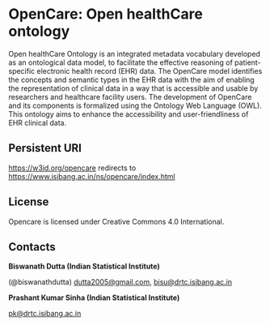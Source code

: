 # OpenCare: Open healthCare ontology   

Open healthCare Ontology is an integrated metadata vocabulary developed as an ontological data model, to facilitate the effective reasoning of patient-specific electronic health record (EHR) data. The OpenCare model identifies the concepts and semantic types in the EHR data with the aim of enabling the representation of clinical data in a way that is accessible and usable by researchers and healthcare facility users. The development of OpenCare and its components is formalized using the Ontology Web Language (OWL). This ontology aims to enhance the accessibility and user-friendliness of EHR clinical data.     


## Persistent URI 
https://w3id.org/opencare redirects to https://www.isibang.ac.in/ns/opencare/index.html


## License
Opencare is licensed under Creative Commons 4.0 International. 

## Contacts
**Biswanath Dutta (Indian Statistical Institute)**  

(@biswanathdutta) 
 <dutta2005@gmail.com>, 
 <bisu@drtc.isibang.ac.in> 

**Prashant Kumar Sinha (Indian Statistical Institute)**  

 <pk@drtc.isibang.ac.in> 
